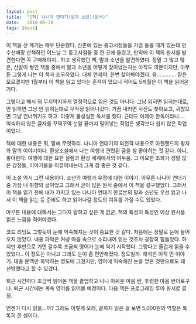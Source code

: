 ```yaml
---
layout: post
title:  "[책] 나니아 연대기(말과 소년)(원서)"
date:   2016-05-30
tags: [book]
---
```


이 책을 산 계기는 매우 단순했다. 신촌에 있는 중고서점들을 가끔 들를 때가 있는데 인수선배랑 산책하던 어느날 그 중고서점들 중 한 곳에 들렀고, 만약에 이 책의 원서를 발견한다면 꼭 구매해야지.. 하고 생각했던 책, 말과 소년을 발견하였다. 정말 그 많고 많은, 산같이 쌓인 책들 중에서 말과 소년을 어떻게 찾아냈는지는 아직도 의문이지만, 아무튼 그렇게 나는 이 책과 조우하였다. 대체 언제야. 한번 찾아봐야겠다. 음............. 잘은 모르겠지만 1월부터 이 책을 읽고 있다는 흔적이 있으니 적어도 5개월은 이 책을 읽어온 거다. 

  그렇다고 해서 뭐 무지막지하게 열정적으로 읽은 것도 아니다. 그냥 읽히면 읽히는대로, 안 읽히면 그냥 안 읽히는대로 무작정 읽어나갔다. 가끔 내키면 사전도 찾아보고, 귀찮으면 그냥 건너뛰기도 하고. 이렇게 불성실한 독서를 했다. 근데도 이제야 완독이라니.... 익숙하지 않은 글자를 꾸역꾸역 눈알 끝까지 밀어넣는 작업은 생각보다 쉽지 않은 작업이었다. 

  책에 대한 내용은 뭐, 말해 무엇하리. 나니아 연대기의 외전격 내용으로 아첸랜드의 왕자와 말의 이야기이다. 환상소설에서 나는 여행과 관련된 글을 참 좋아하는 것 같다. 아니, 좋아한다. 여행에 대한 묘한 설렘과 환상 세계에서의 어두움. 그 미묘한 조화가 정말 많은 감정들, 이야기들을 이끌어내는데 그게 참 좋은 것 같다. 

  이 소설 역시 그런 내용이다. 소년의 여행과 우정에 대한 이야기. 아무튼 나니아 연대기 중 가장 내 취향의 글이었고 그래서 굳이 많은 원서 중에서 이 책을 갈구했었다. 그래서 이 책을 읽기 전에 내가 가지고 있는 나니아 연대기 한글본의 말과 소년도 우선 읽고 나서 이 책을 읽는 등 준비도 하고 읽어나갈 정도의 여유를 가질 수도 있었다.

  아무튼 내용에 대해서는 그다지 말하고 싶은 게 없군. 책의 특성이 특성인 이상 원서를 읽은 느낌을 적어야겠다. 

  코드 리딩도 그렇듯이 눈에 익숙해지는 것이 중요한 것 같다. 처음에는 정말로 눈에 들어오지 않았다. 내용 파악은 커녕 마음 속으로 소리내어 읽는 것조차 굉장히 힘들었다. 하지만 후반으로 가면 갈수록 조금씩 영어가 눈에 익기 시작했다. 그렇다고 즐겁게 읽을 수 있었다.. 이 정도는 아니고 그래도 눈이 좀 편안해졌다. 정도일까. 해석은 아직 먼 이야기. 대충 문맥만 파악하는 정도에 그쳤지만, 영어에 익숙해진 눈을 얻은 것만으로도 꽤 선방했다고 할 수 있겠다. 

  퇴근 시간마다 조금씩 읽어온 책을 졸업하고 나니 아쉬운 마음 반, 후련한 마음 반이로구나. 퇴근 시간에는 계속 영어를 읽어볼 예정이다. 다음 책은 프로그래밍 루아 원서로 결정. 

  언젠가 다시 읽을...까? 그래도 이렇게 오래, 끝까지 읽은 걸 보면 5,000원의 역할은 톡톡히 한 셈이다.